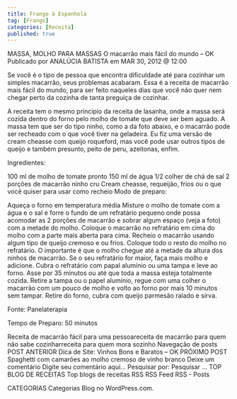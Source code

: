 ```yaml
---
title: Frango à Espanhola
tag: [Frango]
categories: [Receita]
published: true
---
```


MASSA, MOLHO PARA MASSAS
O macarrão mais fácil do mundo – OK
Publicado por ANALÚCIA BATISTA em MAR 30, 2012 @ 12:00


Se você é o tipo de pessoa que encontra dificuldade até para cozinhar um simples macarrão, seus problemas acabaram. Essa é a receita de macarrão mais fácil do mundo, para ser feito naqueles dias que você não quer nem chegar perto da cozinha de tanta preguiça de cozinhar.

A receita tem o mesmo principio da receita de lasanha, onde a massa será cozida dentro do forno pelo molho de tomate que deve ser bem aguado. A massa tem que ser do tipo ninho, como a da foto abaixo, e o macarrão pode ser recheado com o que você tiver na geladeira. Eu fiz uma versão de cream cheasse com queijo roqueford, mas você pode usar outros tipos de queijo e também presunto, peito de peru, azeitonas, enfim.

Ingredientes:

100 ml de molho de tomate pronto
150 ml de água
1/2 colher de chá de sal
2 porções de macarrão ninho cru
Cream cheasse, requeijão, frios ou o que você quiser para usar como recheio
Modo de preparo:

Aqueça o forno em temperatura média
Misture o molho de tomate com a água e o sal e forre o fundo de um refratário pequeno onde possa acomodar as 2 porções de macarrão e sobrar algum espaço (veja a foto) com a metade do molho.
Coloque o macarrão no refratário em cima do molho com a parte mais aberta para cima. Recheio o macarrão usando algum tipo de queijo cremoso e ou frios.
Coloque todo o resto do molho no refratário. O importante é que o molho chegue até a metade da altura dos ninhos de macarrão. Se o seu refratário for maior, faça mais molho e adicione.
Cubra o refratário com papal alumínio ou uma tampa e leve ao forno. Asse por 35 minutos ou até que toda a massa esteja totalmente cozida.
Retire a tampa ou o papel alumínio, regue com uma colher o macarrão com um pouco de molho e volto ao forno por mais 10 minutos sem tampar.
Retire do forno, cubra com queijo parmesão ralado e sirva.


Fonte: Panelaterapia

Tempo de Preparo: 50 minutos



Receita de macarrão fácil para uma pessoareceita de macarrão para quem não sabe cozinharreceita para quem mora sozinho
Navegação de posts
POST ANTERIOR
Dica de Site: Vinhos Bons e Baratos – OK
PRÓXIMO POST
Spaghetti com camarões ao molho cremoso de vinho branco
Deixe um comentário
Digite seu comentário aqui...
Pesquisar por:
Pesquisar …
TOP BLOG DE RECEITAS
Top blogs de receitas
RSS
RSS Feed RSS - Posts

CATEGORIAS
Categorias
Blog no WordPress.com.
